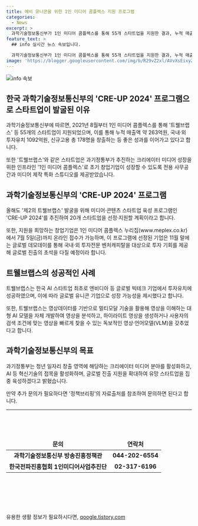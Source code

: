 ```yaml
---
title: 예비 유니콘을 위한 1인 미디어 콤플렉스 지원 프로그램
categories:
  - News
excerpt: >
  과학기술정보통신부가 1인 미디어 콤플렉스를 통해 55개 스타트업을 지원한 결과, 누적 매출액 약 263억원, 국내·외 투자유치 1092억원, 신규고용 178명을 창출하며 성과를 이어가고 있다. 이에 20개 스타트업을 더 발굴하고 지원하기 위해 CREUP 2024를 추진한다. 특히 ‘트웰브랩스’는 AI 스타트업으로 엔비디아 등 글로벌 빅테크 기업에서 투자유치에 성공하며 글로벌 유니콘 기업으로 성장 가능성을 제시하고 있다.
feature_text: >
  ## info 실시간 뉴스 속보입니다.

  과학기술정보통신부가 1인 미디어 콤플렉스를 통해 55개 스타트업을 지원한 결과, 누적 매출액 약 263억원, 국내·외 투자유치 1092억원, 신규고용 178명을 창출하며 성과를 이어가고 있다. 이에 20개 스타트업을 더 발굴하고 지원하기 위해 CREUP 2024를 추진한다. 특히 ‘트웰브랩스’는 AI 스타트업으로 엔비디아 등 글로벌 빅테크 기업에서 투자유치에 성공하며 글로벌 유니콘 기업으로 성장 가능성을 제시하고 있다.
image: 'https://blogger.googleusercontent.com/img/b/R29vZ2xl/AVvXsEixyZcFfHzMRdzZMjFBmAUKJYCLCGyLL1o632UiGVXcaFdKo_bkvkuCioo0uUKlGfBVcT3P84aROyZIXSBEx3Aw5nCQ3pTgDom1WDC4m8eifvWiAmWEEVb4x6G_l8C0QH225ldMjyaFvpxGEBGNO37VmDTDMHGhJPq73UglMfDca1-0aw/s1600/blogspot.png'
---
```


<p><img src="https://blogger.googleusercontent.com/img/b/R29vZ2xl/AVvXsEixyZcFfHzMRdzZMjFBmAUKJYCLCGyLL1o632UiGVXcaFdKo_bkvkuCioo0uUKlGfBVcT3P84aROyZIXSBEx3Aw5nCQ3pTgDom1WDC4m8eifvWiAmWEEVb4x6G_l8C0QH225ldMjyaFvpxGEBGNO37VmDTDMHGhJPq73UglMfDca1-0aw/s1600/blogspot.png" alt="info 속보" /></p>

<h2 data-ke-size="size26">한국 과학기술정보통신부의 'CRE-UP 2024' 프로그램으로 스타트업이 발굴된 이유</h2>

<p data-ke-size="size16">과학기술정보통신부에 따르면, 2021년 8월부터 1인 미디어 콤플렉스를 통해 '트웰브랩스' 등 55개의 스타트업이 지원되었으며, 이를 통해 누적 매출액 약 263억원, 국내·외 투자유치 1092억원, 신규고용 총 178명을 창출하는 등 좋은 성과를 이어가고 있다고 합니다.</p>

<p data-ke-size="size16">또한 '트웰브랩스'와 같은 스타트업은 과기정통부가 추진하는 크리에이터 미디어 성장을 위한 인프라인 '1인 미디어 콤플렉스'로 초기 창업기업이 성장할 수 있도록 전용 사무공간과 미디어 제작 특화 스튜디오를 제공받았습니다.</p>

<h2 data-ke-size="size26">과학기술정보통신부의 'CRE-UP 2024' 프로그램</h2>

<p data-ke-size="size16">올해도 '제2의 트웰브랩스' 발굴을 위해 미디어·콘텐츠 스타트업 육성 프로그램인 'CRE-UP 2024'를 추진하여 20개 스타트업을 선정·지원할 계획이라고 합니다.</p>

<p data-ke-size="size16">또한, 지원을 희망하는 창업기업은 1인 미디어 콤플렉스 누리집(www.meplex.co.kr)에서 7월 5일(금)까지 온라인 접수가 가능하며, 이 프로그램에 선정된 기업은 11월 말에는 글로벌 데모데이를 통해 국내·외 투자전문 벤처캐피탈을 대상으로 투자 기회를 제공해 글로벌 진출의 초석을 다질 예정이라 합니다.</p>

<h2 data-ke-size="size26">트웰브랩스의 성공적인 사례</h2>

<p data-ke-size="size16">트웰브랩스는 한국 AI 스타트업 최초로 엔비디아 등 글로벌 빅테크 기업에서 투자유치에 성공하였으며, 이에 따라 글로벌 유니콘 기업으로 성장 가능성을 제시했다고 합니다.</p>

<p data-ke-size="size16">또한, 트웰브랩스는 영상데이터를 기반으로 멀티모달 기술을 활용해 영상을 이해하는 대형 AI 모델을 자체 개발하여 영상을 분석하고, 하이라이트 영상을 생성하거나 사용자의 검색 조건에 맞는 영상을 빠르게 찾을 수 있는 독보적인 영상·언어모델(VLM)을 갖추었다고 합니다.</p>

<h2 data-ke-size="size26">과학기술정보통신부의 목표</h2>

<p data-ke-size="size16">과기정통부는 청년 일자리 창출 영역에 해당하는 크리에이터 미디어 분야를 활성화하고, AI 등 혁신기술의 접목을 활성화하며, 글로벌 진출 지원을 확대하여 유망 스타트업을 집중 육성하겠다고 밝혔습니다.</p>

<p data-ke-size="size16">만약 추가 문의가 필요하다면 '정책브리핑'의 자료출처를 참조하여 문의하면 된다고 합니다.</p>

<hr>

<p data-ke-size="size16">&nbsp;</p>

<p data-ke-size="size16">&nbsp;</p>

<table>
    <thead>
        <tr>
            <td style="text-align: center; height: 17px;"><b>문의</b></td>
            <td style="text-align: center; height: 17px;"><b>연락처</b></td>
        </tr>
    </thead>
    <tbody>
        <tr>
            <td style="text-align: center; height: 17px;"><b>과학기술정보통신부 방송진흥정책관</b></td>
            <td style="text-align: center; height: 17px;"><b>044-202-6554</b></td>
        </tr>
        <tr>
            <td style="text-align: center; height: 17px;"><b>한국전파진흥협회 1인미디어사업추진단</b></td>
            <td style="text-align: center; height: 17px;"><b>02-317-6196</b></td>
        </tr>
    </tbody>
</table>

<p data-ke-size="size16">&nbsp;</p>

<p data-ke-size="size16">&nbsp;</p>

<p data-ke-size="size16">&nbsp;</p>
유용한 생활 정보가 필요하시다면, <a href="https://qoogle.tistory.com" rel="dofollow">qoogle.tistory.com</a>


